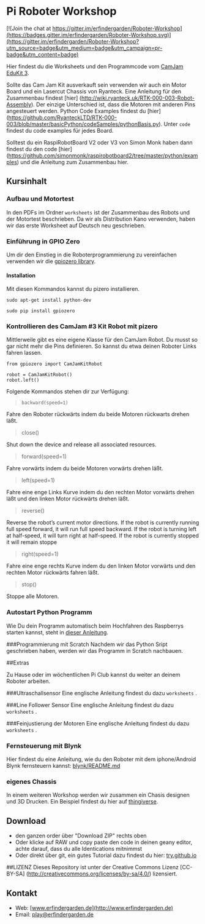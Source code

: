 # Pi Roboter Workshop

[![Join the chat at https://gitter.im/erfindergarden/Roboter-Workshop](https://badges.gitter.im/erfindergarden/Roboter-Workshop.svg)](https://gitter.im/erfindergarden/Roboter-Workshop?utm_source=badge&utm_medium=badge&utm_campaign=pr-badge&utm_content=badge)

Hier findest du die Worksheets und den Programmcode vom [CamJam EduKit 3](http://camjam.me/?page_id=1035). 

Sollte das Cam Jam Kit ausverkauft sein verwenden wir auch ein Motor Board und ein Lasercut Chassis von Ryanteck. Eine Anleitung für den Zusammenbau findest [hier] (http://wiki.ryanteck.uk/RTK-000-003-Robot-Assembly). Der einzige Unterschied ist, dass die Motoren mit anderen Pins angesteuert werden. Python Code Examples findest du [hier] (https://github.com/RyanteckLTD/RTK-000-003/blob/master/basicPython/codeSamples/pythonBasis.py). Unter `code` findest du code examples für jedes Board. 

Solltest du ein RaspiRobotBoard V2 oder V3 von Simon Monk haben dann findest du den code [hier] (https://github.com/simonmonk/raspirobotboard2/tree/master/python/examples) und die Anleitung zum Zusammenbau hier.



## Kursinhalt
### Aufbau und Motortest
In den PDFs im Ordner `worksheets` ist der Zusammenbau des Robots und der Motortest beschrieben. Da wir als Distribution Kano verwenden, haben wir das erste Worksheet auf Deutsch neu geschrieben. 

### Einführung in GPIO Zero

Um dir den Einstieg in die Roboterprogrammierung zu vereinfachen verwenden wir die [gpiozero library](https://gpiozero.readthedocs.org/en/v1.1.0/). 


#### Installation 

Mit diesen Kommandos kannst du pizero installieren. 

```
sudo apt-get install python-dev

```

``` 
sudo pip install gpiozero

```

### Kontrollieren des CamJam #3 Kit Robot mit pizero

Mittlerweile gibt es eine eigene Klasse für den CamJam Robot. Du musst so gar nicht mehr die Pins definieren. So kannst du etwa deinen Roboter Links fahren lassen.

```
from gpiozero import CamJamKitRobot

robot = CamJamKitRobot()
robot.left()

```
Folgende Kommandos stehen dir zur Verfügung:  


> `backward(speed=1)`

Fahre den Roboter rückwärts indem du beide Motoren rückwarts drehen läßt.
 
>  close()

Shut down the device and release all associated resources.
 
> forward(speed=1)

Fahre vorwärts indem du beide Motoren vorwärts drehen läßt. 
 
>  left(speed=1)

Fahre eine enge Links Kurve indem du den rechten Motor vorwärts drehen läßt und den linken Motor rückwärts drehen läßt. 
 
>  reverse()

Reverse the robot’s current motor directions. If the robot is currently running full speed forward, it will run full speed backward. If the robot is turning left at half-speed, it will turn right at half-speed. If the robot is currently stopped it will remain stoppe
 
>  right(speed=1)

Fahre eine enge rechts Kurve indem du den linken Motor vorwärts und den rechten Motor rückwärts fahren läßt. 
 
>  stop() 
 
Stoppe alle Motoren. 


### Autostart Python Programm
Wie Du dein Programm automatisch beim Hochfahren des Raspberrys starten kannst, steht in [dieser Anleitung](Autostart.md).

###Programmierung mit Scratch
Nachdem wir das Python Sript geschrieben haben, werden wir das Programm in Scratch nachbauen. 


##Extras

Zu Hause oder im wöchentlichen Pi Club kannst du weiter an deinem Roboter arbeiten. 

###Ultraschallsensor
Eine englische Anleitung findest du dazu `worksheets` 
.

###Line Follower Sensor
Eine englische Anleitung findest du dazu `worksheets` 
.

###Feinjustierung der Motoren
Eine englische Anleitung findest du dazu `worksheets` 
.

### Fernsteuerung mit Blynk
Hier findest du eine Anleitung, wie du den Roboter mit dem iphone/Android Blynk fernsteuern kannst: [blynk/README.md](blynk/README.md)

### eigenes Chassis
In einem weiteren Workshop werden wir zusammen ein Chasis designen und 3D Drucken. Ein Beispiel findest du hier auf [thingiverse](http://www.thingiverse.com/thing:1113796/#files). 

## Download 
* den ganzen order über "Download ZIP" rechts oben
* Oder klicke auf RAW und copy paste den code in deinen geany editor, achte darauf, dass du alle Identications mitnimmst
* Oder direkt über git, ein gutes Tutorial dazu findest du hier: [try.github.io](https://try.github.io)

##LIZENZ
Dieses Repository ist unter der Creative Commons Lizenz [CC-BY-SA] (http://creativecommons.org/licenses/by-sa/4.0/) lizensiert. 


## Kontakt
* Web: [www.erfindergarden.de](http://www.erfindergarden.de)
* Email: [play@erfindergarden.de](mailto:play@erfindergarden.de)
